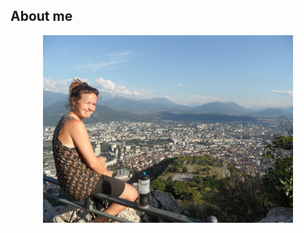 ## About me
<p align="center">
<img src="/docs/assets/SAM_3017.JPG" alt="drawing" width="400"/>
</p>
